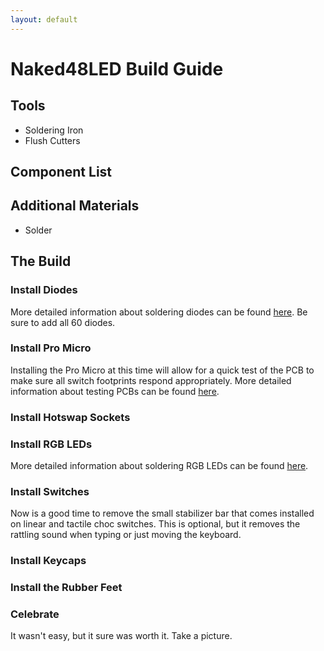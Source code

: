 ```yaml
---
layout: default
---
```


# Naked48LED Build Guide

## Tools

* Soldering Iron
* Flush Cutters

## Component List



## Additional Materials

* Solder

## The Build

### Install Diodes

More detailed information about soldering diodes can be found [here](../soldering-guides/smd-soldering). Be sure to add all 60 diodes.

### Install Pro Micro

Installing the Pro Micro at this time will allow for a quick test of the PCB to make sure all switch footprints respond appropriately. More detailed information about testing PCBs can be found [here](../soldering-guides/testing-pcbs).

### Install Hotswap Sockets

### Install RGB LEDs

More detailed information about soldering RGB LEDs can be found [here](../soldering-guides/rgb-leds).

### Install Switches

Now is a good time to remove the small stabilizer bar that comes installed on linear and tactile choc switches. This is optional, but it removes the rattling sound when typing or just moving the keyboard.

### Install Keycaps

### Install the Rubber Feet

### Celebrate

It wasn't easy, but it sure was worth it. Take a picture.
